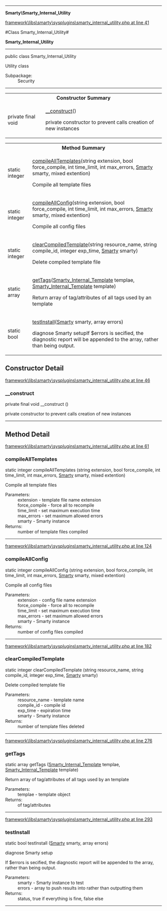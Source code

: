 

- - -

**Smarty\Smarty_Internal_Utility**


<a href="https://github.com/JeyDotC/Hirudo/blob/master/framework/libs/smarty/sysplugins/smarty_internal_utility.php#L41" >framework\libs\smarty\sysplugins\smarty_internal_utility.php at line 41</a>

#Class Smarty_Internal_Utility#

**Smarty_Internal_Utility**




- - -

<p class="signature"><span class='k'>public  class</span> <span class='nx'>Smarty_Internal_Utility</span></p>

<div class="comment" id="overview_description"><p>Utility class</p></div>

<dl>
<dt>Subpackage:</dt>
<dd>Security</dd>
</dl>


- - -

<table id="summary_constructor">
<tr><th colspan="2">Constructor Summary</th></tr>
<tr>
<td><span class='k'>private final </span> <span class='nx'>void</span></td>
<td class="description"><p class="name"><a href="#__construct">__construct</a>()</p><p class="description">private constructor to prevent calls creation of new instances</p></td>
</tr>
</table>

<table id="summary_method">
<tr><th colspan="2">Method Summary</th></tr>
<tr>
<td><span class='k'>static </span> <span class='nx'>integer</span></td>
<td class="description"><p class="name"><a href="#compilealltemplates">compileAllTemplates</a>(string extension, bool force_compile, int time_limit, int max_errors, <a href="https://github.com/JeyDotC/Hirudo/blob/master/smarty/Smarty.md">Smarty</a> smarty, mixed extention)</p><p class="description">Compile all template files</p></td>
</tr>
<tr>
<td><span class='k'>static </span> <span class='nx'>integer</span></td>
<td class="description"><p class="name"><a href="#compileallconfig">compileAllConfig</a>(string extension, bool force_compile, int time_limit, int max_errors, <a href="https://github.com/JeyDotC/Hirudo/blob/master/smarty/Smarty.md">Smarty</a> smarty, mixed extention)</p><p class="description">Compile all config files</p></td>
</tr>
<tr>
<td><span class='k'>static </span> <span class='nx'>integer</span></td>
<td class="description"><p class="name"><a href="#clearcompiledtemplate">clearCompiledTemplate</a>(string resource_name, string compile_id, integer exp_time, <a href="https://github.com/JeyDotC/Hirudo/blob/master/smarty/Smarty.md">Smarty</a> smarty)</p><p class="description">Delete compiled template file</p></td>
</tr>
<tr>
<td><span class='k'>static </span> <span class='nx'>array</span></td>
<td class="description"><p class="name"><a href="#gettags">getTags</a>(<a href="https://github.com/JeyDotC/Hirudo/blob/master/smarty/Smarty_Internal_Template.md">Smarty_Internal_Template</a> templae, <a href="https://github.com/JeyDotC/Hirudo/blob/master/smarty/Smarty_Internal_Template.md">Smarty_Internal_Template</a> template)</p><p class="description">Return array of tag/attributes of all tags used by an template</p></td>
</tr>
<tr>
<td><span class='k'>static </span> <span class='nx'>bool</span></td>
<td class="description"><p class="name"><a href="#testinstall">testInstall</a>(<a href="https://github.com/JeyDotC/Hirudo/blob/master/smarty/Smarty.md">Smarty</a> smarty, array errors)</p><p class="description">diagnose Smarty setupIf $errors is secified, the diagnostic report will be appended to the array, rather than being output.</p></td>
</tr>
</table>

<h2 id="detail_method">Constructor Detail</h2>

<a href="https://github.com/JeyDotC/Hirudo/blob/master/framework/libs/smarty/sysplugins/smarty_internal_utility.php#L46" >framework\libs\smarty\sysplugins\smarty_internal_utility.php at line 46</a>

<h3 id="__construct">__construct</h3>
<span class='k'>private final </span> <span class='nx'>void</span> <span class='nf'>__construct</span> ()

<div class="details">
<p>private constructor to prevent calls creation of new instances</p>
</div>

- - -

<h2 id="detail_method">Method Detail</h2>

<a href="https://github.com/JeyDotC/Hirudo/blob/master/framework/libs/smarty/sysplugins/smarty_internal_utility.php#L61" >framework\libs\smarty\sysplugins\smarty_internal_utility.php at line 61</a>

<h3 id="compileAllTemplates()">compileAllTemplates</h3>
<span class='k'>static </span> <span class='nx'>integer</span> <span class='nf'>compileAllTemplates</span> (string extension, bool force_compile, int time_limit, int max_errors, <a href="https://github.com/JeyDotC/Hirudo/blob/master/smarty/Smarty.md">Smarty</a> smarty, mixed extention)

<div class="details">
<p>Compile all template files</p><dl>
<dt>Parameters:</dt>
<dd>extension - template file name extension</dd>
<dd>force_compile - force all to recompile</dd>
<dd>time_limit - set maximum execution time</dd>
<dd>max_errors - set maximum allowed errors</dd>
<dd>smarty - Smarty instance</dd>
<dt>Returns:</dt>
<dd>number of template files compiled</dd>
</dl>

</div>

- - -


<a href="https://github.com/JeyDotC/Hirudo/blob/master/framework/libs/smarty/sysplugins/smarty_internal_utility.php#L124" >framework\libs\smarty\sysplugins\smarty_internal_utility.php at line 124</a>

<h3 id="compileAllConfig()">compileAllConfig</h3>
<span class='k'>static </span> <span class='nx'>integer</span> <span class='nf'>compileAllConfig</span> (string extension, bool force_compile, int time_limit, int max_errors, <a href="https://github.com/JeyDotC/Hirudo/blob/master/smarty/Smarty.md">Smarty</a> smarty, mixed extention)

<div class="details">
<p>Compile all config files</p><dl>
<dt>Parameters:</dt>
<dd>extension - config file name extension</dd>
<dd>force_compile - force all to recompile</dd>
<dd>time_limit - set maximum execution time</dd>
<dd>max_errors - set maximum allowed errors</dd>
<dd>smarty - Smarty instance</dd>
<dt>Returns:</dt>
<dd>number of config files compiled</dd>
</dl>

</div>

- - -


<a href="https://github.com/JeyDotC/Hirudo/blob/master/framework/libs/smarty/sysplugins/smarty_internal_utility.php#L182" >framework\libs\smarty\sysplugins\smarty_internal_utility.php at line 182</a>

<h3 id="clearCompiledTemplate()">clearCompiledTemplate</h3>
<span class='k'>static </span> <span class='nx'>integer</span> <span class='nf'>clearCompiledTemplate</span> (string resource_name, string compile_id, integer exp_time, <a href="https://github.com/JeyDotC/Hirudo/blob/master/smarty/Smarty.md">Smarty</a> smarty)

<div class="details">
<p>Delete compiled template file</p><dl>
<dt>Parameters:</dt>
<dd>resource_name - template name</dd>
<dd>compile_id - compile id</dd>
<dd>exp_time - expiration time</dd>
<dd>smarty - Smarty instance</dd>
<dt>Returns:</dt>
<dd>number of template files deleted</dd>
</dl>

</div>

- - -


<a href="https://github.com/JeyDotC/Hirudo/blob/master/framework/libs/smarty/sysplugins/smarty_internal_utility.php#L276" >framework\libs\smarty\sysplugins\smarty_internal_utility.php at line 276</a>

<h3 id="getTags()">getTags</h3>
<span class='k'>static </span> <span class='nx'>array</span> <span class='nf'>getTags</span> (<a href="https://github.com/JeyDotC/Hirudo/blob/master/smarty/Smarty_Internal_Template.md">Smarty_Internal_Template</a> templae, <a href="https://github.com/JeyDotC/Hirudo/blob/master/smarty/Smarty_Internal_Template.md">Smarty_Internal_Template</a> template)

<div class="details">
<p>Return array of tag/attributes of all tags used by an template</p><dl>
<dt>Parameters:</dt>
<dd>templae - template object</dd>
<dt>Returns:</dt>
<dd>of tag/attributes</dd>
</dl>

</div>

- - -


<a href="https://github.com/JeyDotC/Hirudo/blob/master/framework/libs/smarty/sysplugins/smarty_internal_utility.php#L293" >framework\libs\smarty\sysplugins\smarty_internal_utility.php at line 293</a>

<h3 id="testInstall()">testInstall</h3>
<span class='k'>static </span> <span class='nx'>bool</span> <span class='nf'>testInstall</span> (<a href="https://github.com/JeyDotC/Hirudo/blob/master/smarty/Smarty.md">Smarty</a> smarty, array errors)

<div class="details">
<p>diagnose Smarty setup</p><p>If $errors is secified, the diagnostic report will be appended to the array, rather than being output.</p><dl>
<dt>Parameters:</dt>
<dd>smarty - Smarty instance to test</dd>
<dd>errors - array to push results into rather than outputting them</dd>
<dt>Returns:</dt>
<dd>status, true if everything is fine, false else</dd>
</dl>

</div>

- - -

